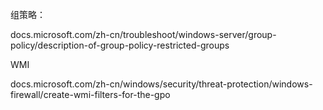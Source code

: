 组策略：

docs.microsoft.com/zh-cn/troubleshoot/windows-server/group-policy/description-of-group-policy-restricted-groups



WMI

docs.microsoft.com/zh-cn/windows/security/threat-protection/windows-firewall/create-wmi-filters-for-the-gpo